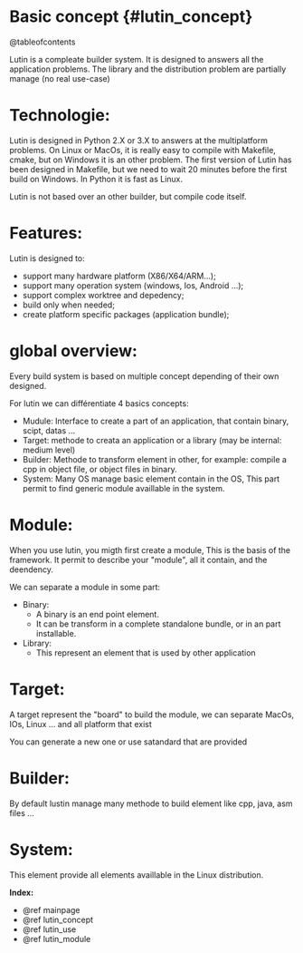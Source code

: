 Basic concept                               {#lutin_concept}
=============

@tableofcontents

Lutin is a compleate builder system. It is designed to answers all the application problems.
The library and the distribution problem are partially manage (no real use-case)

Technologie:
============

Lutin is designed in Python 2.X or 3.X to answers at the multiplatform problems.
On Linux or MacOs, it is really easy to compile with Makefile, cmake, but on Windows it is an other problem.
The first version of Lutin has been designed in Makefile, but we need to wait 20 minutes before the first build on Windows. In Python it is fast as Linux.

Lutin is not based over an other builder, but compile code itself.

Features:
=========

Lutin is designed to:
  - support many hardware platform (X86/X64/ARM...);
  - support many operation system (windows, Ios, Android ...);
  - support complex worktree and depedency;
  - build only when needed;
  - create platform specific packages (application bundle);


global overview:
================

Every build system is based on multiple concept depending of their own designed.

For lutin we can différentiate 4 basics concepts:
  - Mudule: Interface to create a part of an application, that contain binary, scipt, datas ...
  - Target: methode to creata an application or a library (may be internal: medium level)
  - Builder: Methode to transform element in other, for example: compile a cpp in object file, or object files in binary.
  - System: Many OS manage basic element contain in the OS, This part permit to find generic module availlable in the system.

Module:
=======

When you use lutin, you migth first create a module, This is the basis of the framework. It permit to describe your "module", all it contain, and the deendency.

We can separate a module in some part:
  - Binary:
    * A binary is an end point element.
    * It can be transform in a complete standalone bundle, or in an part installable.
  - Library:
    * This represent an element that is used by other application


Target:
=======

A target represent the "board" to build the module, we can separate MacOs, IOs, Linux ... and all platform that exist

You can generate a new one or use satandard that are provided


Builder:
========

By default lustin manage many methode to build element like cpp, java, asm files ...


System:
=======

This element provide all elements availlable in the Linux distribution.




**Index:**
  - @ref mainpage
  - @ref lutin_concept
  - @ref lutin_use
  - @ref lutin_module


